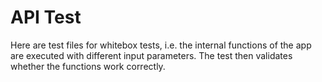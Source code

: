 # API Test

Here are test files for whitebox tests, i.e. the internal functions of the app are executed with different input parameters. The test then validates whether the functions work correctly.

